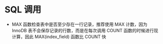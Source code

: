 # SQL 调用
- MAX 函数检查表中是否至少存在一行记录，推荐使用 MAX 计数，因为 InnoDB 表不会保存记录的行数，而是在每次调用 
COUNT 函数的时候进行现计算，因此 MAX(index_field) 函数比 COUNT 快
